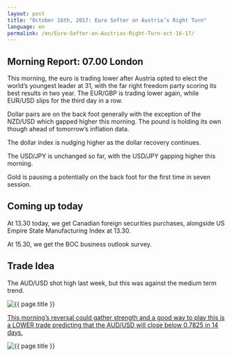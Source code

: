 ```yaml
---
layout: post
title: "October 16th, 2017: Euro Softer on Austria’s Right Turn"
language: en
permalink: /en/Euro-Softer-on-Austrias-Right-Turn-oct-16-17/
---
```

## Morning Report: 07.00 London

This morning, the euro is trading lower after Austria opted to elect the world’s youngest leader at 31, with the far right freedom party scoring its best results in two year. The EUR/GBP is trading lower again, while EUR/USD slips for the third day in a row. 

Dollar pairs are on the back foot generally with the exception of the NZD/USD which gapped higher this morning. The pound is holding its own though ahead of tomorrow’s inflation data. 

The dollar index is nudging higher as the dollar recovery continues. 

The USD/JPY is unchanged so far, with the USD/JPY gapping higher this morning. 

Gold is pausing a potentially on the back foot for the first time in seven session. 

## Coming up today 

At 13.30 today, we get Canadian foreign securities purchases, alongside US Empire State Manufacturing Index at 13.30. 

At 15.30, we get the BOC business outlook survey. 

## Trade Idea

The AUD/USD shot high last week, but this was against the medium term trend. 

<img class="post-image" src="{{ site.url }}/images/oct/2017-10-16_06-51-34.jpg" alt="{{ page.title }}" title="{{ page.title }}">

<a href="%LINK%%?currency=GBP&market=forex&underlying=frxAUDUSD&formname=higherlower&duration_amount=14&duration_units=d&amount=10&amount_type=payout&expiry_type=duration&barrier=0.782" target="_blank">This morning’s reversal could gather strength and a good way to play this is a LOWER trade predicting that the AUD/USD will close below 0.7825 in 14 days.</a>

<img class="post-image" src="{{ site.url }}/images/oct/2017-10-16_06-52-50.jpg" alt="{{ page.title }}" title="{{ page.title }}">

